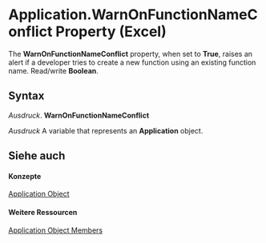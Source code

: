 
# Application.WarnOnFunctionNameConflict Property (Excel)

The  **WarnOnFunctionNameConflict** property, when set to **True**, raises an alert if a developer tries to create a new function using an existing function name. Read/write **Boolean**.


## Syntax

 _Ausdruck_. **WarnOnFunctionNameConflict**

 _Ausdruck_ A variable that represents an **Application** object.


## Siehe auch


#### Konzepte


[Application Object](19b73597-5cf9-4f56-8227-b5211f657f6f.md)
#### Weitere Ressourcen


[Application Object Members](http://msdn.microsoft.com/library/4cb9ca42-8d07-cc9c-2d80-4eb9a5921e1e%28Office.15%29.aspx)